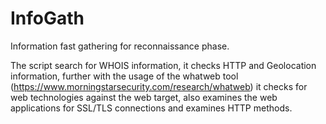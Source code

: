 # InfoGath
Information fast gathering for reconnaissance phase.

The script search for WHOIS information, it checks HTTP and Geolocation information, further with the usage of the whatweb tool (https://www.morningstarsecurity.com/research/whatweb) it checks for web technologies against the web target, also examines the web applications for SSL/TLS connections and examines HTTP methods.
